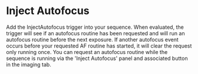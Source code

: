 ﻿# Inject Autofocus

Add the InjectAutofocus trigger into your sequence. When evaluated, the trigger will see if an autofocus routine has been requested and will run
an autofocus routine before the next exposure. If another autofocus event occurs before your requested AF routine has started, it will clear the request
only running once. You can request an autofocus routine while the sequence is running via the 'Inject Autofocus' panel and associated button in the imaging tab.